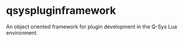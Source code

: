 # qsyspluginframework
An object oriented framework for plugin development in the Q-Sys Lua environment.
